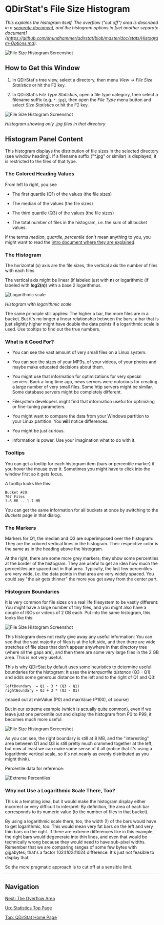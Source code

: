# QDirStat's File Size Histogram

_This explains the histogram itself. The overflow ("cut off") area is described in a
[separate document](https://github.com/shundhammer/qdirstat/blob/master/doc/stats/Overflow-Area.md),
and the histogram options in
[yet another separate document]((https://github.com/shundhammer/qdirstat/blob/master/doc/stats/Histogram-Options.md)._

![File Size Histogram Screenshot](https://github.com/shundhammer/qdirstat/blob/master/screenshots/QDirStat-histogram.png)

## How to Get this Window

1. In QDirStat's tree view, select a directory, then menu _View_ ->
   _File Size Statistics_ or hit the F2 key.

2. In QDirStat's _File Type Statistics_, open a file type category, then select
   a filename suffix (e.g. `*.jpg`), then open the _File Type_ menu button and
   select _Size Statistics_ or hit the F2 key.

![File Size Histogram Screenshot](https://github.com/shundhammer/qdirstat/blob/master/screenshots/QDirStat-histogram-jpg-work.png)

_Histogram showing only .jpg files in that directory_


## Histogram Panel Content

This histogram displays the distribution of file sizes in the selected
directory (see window heading). If a filename suffix ("*.jpg" or similar) is
displayed, it is restricted to the files of that type.


### The Colored Heading Values

From left to right, you see

- The first quartile (Q1) of the values (the file sizes)

- The median of the values (the file sizes)

- The third quartile (Q3) of the values (the file sizes)

- The total number of files in the histogram, i.e. the sum of all bucket
  values.

If the terms _median_, _quartile_, _percentile_ don't mean anything to you, you
might want to read the
[intro document where they are explained](https://github.com/shundhammer/qdirstat/blob/master/doc/stats/Median-Percentiles.md).


### The Histogram

The horizontal (x) axis are the file sizes, the vertical axis the number of
files with each files.

The vertical axis might be linear (if labeled just with **n**) or logarithmic
(if labeled with **log2(n)**) with a base 2 logarithmus.

![Logarithmic scale](https://github.com/shundhammer/qdirstat/blob/master/screenshots/QDirStat-histogram-log-scale.png)

_Histogram with logarithmic scale_

The same principle still applies: The higher a bar, the more files are in a
bucket. But it's no longer a linear relationship between the bars; a bar that
is just slightly higher might have double the data points if a logarithmic
scale is used. Use tooltips to find out the true numbers.


### What is it Good For?

- You can see the vast amount of very small files on a Linux system.

- You can see the sizes of your MP3s, of your videos, of your photos and maybe
  make educated decisions about them.

- You might use that information for optimizations for very special servers.
  Back a long time ago, news servers were notorious for creating a large number
  of very small files. Some http servers might be similar. Some database
  servers might be completely different.

- Filesystem developers might find that information useful for optimizing or
  fine-tuning parameters.

- You might want to compare the data from your Windows partition to your Linux
  partition. You **will** notice differences.

- You might be just curious.

- Information is power. Use your imagination what to do with it.


### Tooltips

You can get a tooltip for each histogram item (bars or percentile marker) if
you hover the mouse over it. Sometimes you might have to click into the window
first so it gets focus.

A tooltip looks like this:

    Bucket #20:
    707 Files
    1.6 MB .. 1.7 MB

You can get the same information for all buckets at once by switching to the
_Buckets_ page in that dialog.


### The Markers

Markers for Q1, the median and Q3 are superimposed over the histogram: They are
the colored vertical lines in the histogram. Their respective color is the same
as in the heading above the histogram.

At the right, there are some more grey markers; they show some percentiles at
the border of the histogram. They are useful to get an idea how much the
percentiles are spaced out in that area. Typically, the last few percentiles
are very wide, i.e. the data points in that area are very widely spaced. You
could say "the air gets thinner" the more you get away from the center part.


### Histogram Boundaries

It is very common for file sizes on a real life filesystem to be vastly
different: You might have a large number of tiny files, and you might also have
a couple of ISOs or videos of 2 GB each. Put into the same histogram, this
looks like this:

![File Size Histogram Screenshot](https://github.com/shundhammer/qdirstat/blob/master/screenshots/QDirStat-histogram-P100.png)

This histogram does not really give away any useful information: You can see
that the vast majority of files is at the left side, and then there are wide
stretches of file sizes that don't appear anywhere in that directory tree
(where all the gaps are), and then there are some very large files in the 2 GB
area. This is not very useful.

This is why QDirStat by default uses some heuristics to determine useful
boundaries for the histogram: It uses the _interquartile distance_ (Q3 - Q1)
and adds some generous distance to the left and to the right of Q1 and Q3:

    leftBoundary  = Q1 - 3 * (Q3 - Q1)
    rightBoundary = Q3 + 3 * (Q3 - Q1)

(maxed out at minValue (P0) and maxValue (P100), of course)

But in our extreme example (which is actually quite common), even if we leave
just one percentile out and display the histogram from P0 to P99, it becomes
much more useful:

![File Size Histogram Screenshot](https://github.com/shundhammer/qdirstat/blob/master/screenshots/QDirStat-histogram-P99.png)

As you can see, the right boundary is still at 8 MB, and the "interesting" area
between Q1 and Q3 is still pretty much crammed together at the left, but now at
least we can make some sense of it all (notice that it's using a logarithmic
vertical scale, so it's not nearly as evenly distributed as you might think).

Percentile data for reference:

![Extreme Percentiles](https://github.com/shundhammer/qdirstat/blob/master/screenshots/QDirStat-percentiles-extreme.png)



### Why not Use a Logarithmic Scale There, Too?

This is a tempting idea, but it would make the histogram display either
incorrect or very difficult to interpret: By definition, the area of each bar
corresponds to its numeric value (to the number of files in that bucket).

By using a logarithmic scale there, too, the width (!) of the bars would have
to get logarithmic, too: This would mean very fat bars on the left and very
thin bars on the right. If there are extreme differences like in this example,
the right bars would degenerate into thin lines, and even that would be
technically wrong because they would need to have sub-pixel widths. Remember
that we are comparing ranges of some few bytes with gigabytes; that's a factor
1024*1024*1024 difference. It's just not feasible to display that.

So the more pragmatic approach is to cut off at a sensible limit.


----------------------------------

## Navigation

[Next: The Overflow Area](https://github.com/shundhammer/qdirstat/blob/master/doc/stats/Overflow-Area.md)

[Up: Statistics Top Page](https://github.com/shundhammer/qdirstat/blob/master/doc/stats/Statistics.md)

[Top: QDirStat Home Page](https://github.com/shundhammer/qdirstat/blob/master/README.md)

